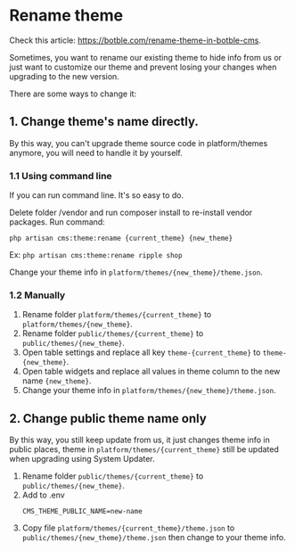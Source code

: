# Rename theme

Check this article: https://botble.com/rename-theme-in-botble-cms.

Sometimes, you want to rename our existing theme to hide info from us or just want to customize our theme and prevent losing your changes when upgrading to the new version.

There are some ways to change it:

## 1. Change theme's name directly.

By this way, you can't upgrade theme source code in platform/themes anymore, you will need to handle it by yourself.

### 1.1 Using command line

If you can run command line. It's so easy to do.

Delete folder /vendor and run composer install to re-install vendor packages.
Run command:

```shell
php artisan cms:theme:rename {current_theme} {new_theme}
```

Ex: `php artisan cms:theme:rename ripple shop`

Change your theme info in `platform/themes/{new_theme}/theme.json`.

### 1.2 Manually

1. Rename folder `platform/themes/{current_theme}` to `platform/themes/{new_theme}`.
2. Rename folder `public/themes/{current_theme}` to `public/themes/{new_theme}`.
3. Open table settings and replace all key `theme-{current_theme}` to `theme-{new_theme}`.
4. Open table widgets and replace all values in theme column to the new name `{new_theme}`.
5. Change your theme info in `platform/themes/{new_theme}/theme.json`.


## 2. Change public theme name only

By this way, you still keep update from us, it just changes theme info in public places, theme in `platform/themes/{current_theme}` still be updated when upgrading using System Updater.

1. Rename folder `public/themes/{current_theme}` to `public/themes/{new_theme}`.
2. Add to .env
   ```
   CMS_THEME_PUBLIC_NAME=new-name
   ```
3. Copy file `platform/themes/{current_theme}/theme.json` to `public/themes/{new_theme}/theme.json` then change to your theme info.
